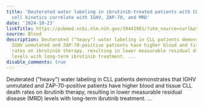 ```yaml
---
title: 'Deuterated water labeling in ibrutinib-treated patients with CLL: leukemia
  cell kinetics correlate with IGHV, ZAP-70, and MRD'
date: '2024-10-23'
linkTitle: https://pubmed.ncbi.nlm.nih.gov/39441901/?utm_source=curl&utm_medium=rss&utm_campaign=journals&utm_content=7603509&fc=None&ff=20241024201600&v=2.18.0.post9+e462414
source: Blood
description: Deuterated ("heavy") water labeling in CLL patients demonstrates that
  IGHV unmutated and ZAP-70-positive patients have higher blood and tissue CLL death
  rates on ibrutinib therapy, resulting in lower measurable residual disease (MRD)
  levels with long-term ibrutinib treatment. ...
disable_comments: true
---
```

Deuterated ("heavy") water labeling in CLL patients demonstrates that IGHV unmutated and ZAP-70-positive patients have higher blood and tissue CLL death rates on ibrutinib therapy, resulting in lower measurable residual disease (MRD) levels with long-term ibrutinib treatment. ...